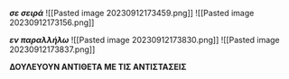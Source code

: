 ***σε σειρά*** 
![[Pasted image 20230912173459.png]]
![[Pasted image 20230912173156.png]]

***εν παραλλήλω***
![[Pasted image 20230912173830.png]]
![[Pasted image 20230912173837.png]]

**ΔΟΥΛΕΥΟΥΝ ΑΝΤΙΘΕΤΑ ΜΕ ΤΙΣ ΑΝΤΙΣΤΑΣΕΙΣ**